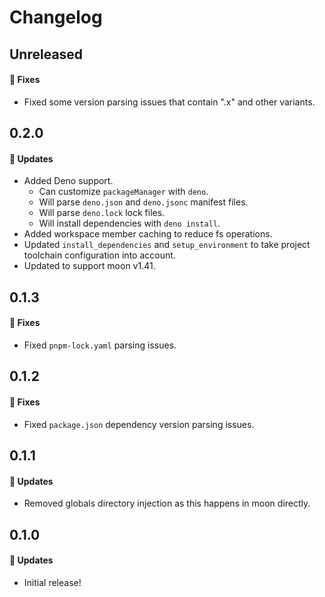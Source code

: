 # Changelog

## Unreleased

#### 🐞 Fixes

- Fixed some version parsing issues that contain ".x" and other variants.

## 0.2.0

#### 🚀 Updates

- Added Deno support.
  - Can customize `packageManager` with `deno`.
  - Will parse `deno.json` and `deno.jsonc` manifest files.
  - Will parse `deno.lock` lock files.
  - Will install dependencies with `deno install`.
- Added workspace member caching to reduce fs operations.
- Updated `install_dependencies` and `setup_environment` to take project toolchain configuration into account.
- Updated to support moon v1.41.

## 0.1.3

#### 🐞 Fixes

- Fixed `pnpm-lock.yaml` parsing issues.

## 0.1.2

#### 🐞 Fixes

- Fixed `package.json` dependency version parsing issues.

## 0.1.1

#### 🚀 Updates

- Removed globals directory injection as this happens in moon directly.

## 0.1.0

#### 🚀 Updates

- Initial release!
